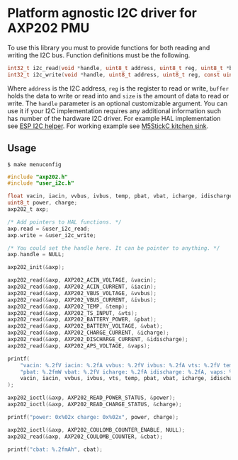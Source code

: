 # Platform agnostic I2C driver for AXP202 PMU

To use this library you must to provide functions for both reading and writing the I2C bus. Function definitions must be the following.

```c
int32_t i2c_read(void *handle, uint8_t address, uint8_t reg, uint8_t *buffer, uint16_t size);
int32_t i2c_write(void *handle, uint8_t address, uint8_t reg, const uint8_t *buffer, uint16_t size);
```

Where `address` is the I2C address, `reg` is the register to read or write, `buffer` holds the data to write or read into and `size` is the amount of data to read or write. The `handle` parameter is an optional customizable argument. You can use it if your I2C implementation requires any additional information such has number of the hardware I2C driver. For example HAL implementation see [ESP I2C helper](https://github.com/tuupola/esp_i2c_helper). For working example see [M5StickC kitchen sink](https://github.com/tuupola/esp_m5stick).

## Usage

```
$ make menuconfig
```

```c
#include "axp202.h"
#include "user_i2c.h"

float vacin, iacin, vvbus, ivbus, temp, pbat, vbat, icharge, idischarge, vaps, cbat;
uint8_t power, charge;
axp202_t axp;

/* Add pointers to HAL functions. */
axp.read = &user_i2c_read;
axp.write = &user_i2c_write;

/* You could set the handle here. It can be pointer to anything. */
axp.handle = NULL;

axp202_init(&axp);

axp202_read(&axp, AXP202_ACIN_VOLTAGE, &vacin);
axp202_read(&axp, AXP202_ACIN_CURRENT, &iacin);
axp202_read(&axp, AXP202_VBUS_VOLTAGE, &vvbus);
axp202_read(&axp, AXP202_VBUS_CURRENT, &ivbus);
axp202_read(&axp, AXP202_TEMP, &temp);
axp202_read(&axp, AXP202_TS_INPUT, &vts);
axp202_read(&axp, AXP202_BATTERY_POWER, &pbat);
axp202_read(&axp, AXP202_BATTERY_VOLTAGE, &vbat);
axp202_read(&axp, AXP202_CHARGE_CURRENT, &icharge);
axp202_read(&axp, AXP202_DISCHARGE_CURRENT, &idischarge);
axp202_read(&axp, AXP202_APS_VOLTAGE, &vaps);

printf(
    "vacin: %.2fV iacin: %.2fA vvbus: %.2fV ivbus: %.2fA vts: %.2fV temp: %.0fC "
    "pbat: %.2fmW vbat: %.2fV icharge: %.2fA idischarge: %.2fA, vaps: %.2fV",
    vacin, iacin, vvbus, ivbus, vts, temp, pbat, vbat, icharge, idischarge, vaps
);

axp202_ioctl(&axp, AXP202_READ_POWER_STATUS, &power);
axp202_ioctl(&axp, AXP202_READ_CHARGE_STATUS, &charge);

printf("power: 0x%02x charge: 0x%02x", power, charge);

axp202_ioctl(&axp, AXP202_COULOMB_COUNTER_ENABLE, NULL);
axp202_read(&axp, AXP202_COULOMB_COUNTER, &cbat);

printf("cbat: %.2fmAh", cbat);
```